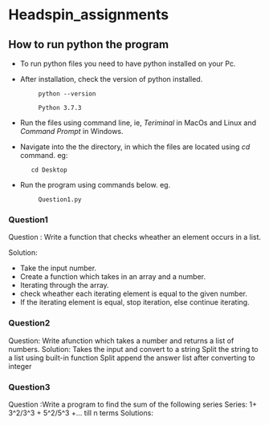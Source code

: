 # Headspin_assignments
## How to run python the program
* To run python files you need to have python installed on your Pc.

* After installation,  check the version of python installed.
           

           python --version

           Python 3.7.3


* Run the files using command line, ie, *Teriminal* in MacOs and Linux and *Command Prompt* in Windows.

* Navigate into the the directory, in which the files are located using *cd* command. eg:
         
         cd Desktop

* Run the program using commands below. eg.

           Question1.py

### Question1

Question : Write a function that checks wheather an element occurs in a list.

Solution: 

* Take the input number.
* Create a function which takes in an array and a number.
* Iterating through the array.
* check wheather each iterating element is equal to the given number.
* If the iterating element is equal, stop iteration, else continue iterating.
           
### Question2
Question: Write afunction which takes a number and returns a list of numbers.
Solution: Takes the input and convert to a string
          Split the string to a list using built-in function
                  Split
           append the answer list after converting to integer
### Question3
Question :Write a program to find the sum of the following series
          Series: 1+ 3^2/3^3 + 5^2/5^3 +... till n terms
Solutions: 

          
